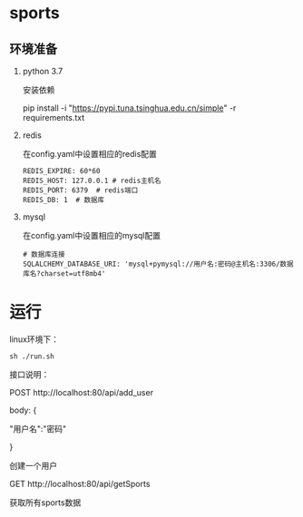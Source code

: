 # sports



## 环境准备

1. python 3.7

   安装依赖

   pip install -i "https://pypi.tuna.tsinghua.edu.cn/simple" -r requirements.txt

2. redis

   在config.yaml中设置相应的redis配置

   ```
   REDIS_EXPIRE: 60*60
   REDIS_HOST: 127.0.0.1 # redis主机名
   REDIS_PORT: 6379  # redis端口
   REDIS_DB: 1  # 数据库
   ```

3. mysql

   在config.yaml中设置相应的mysql配置

   ```
   # 数据库连接
   SQLALCHEMY_DATABASE_URI: 'mysql+pymysql://用户名:密码@主机名:3306/数据库名?charset=utf8mb4'
   ```

# 运行

linux环境下：

```
sh ./run.sh
```



接口说明：

POST  http://localhost:80/api/add_user 

body: {

"用户名":"密码"

}

创建一个用户

GET http://localhost:80/api/getSports

获取所有sports数据